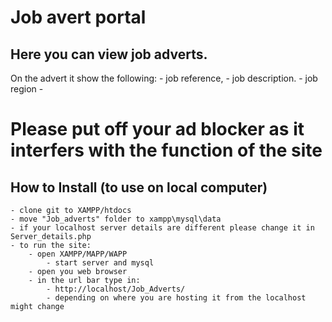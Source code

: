# Job avert portal

## Here you can view job adverts.

On the advert it show the following:
    - job reference,
    - job description.
    - job region
    - 

# Please put off your ad blocker as it interfers with the function of the site 

## How to Install (to use on local computer)
    - clone git to XAMPP/htdocs
    - move "Job_adverts" folder to xampp\mysql\data
    - if your localhost server details are different please change it in Server_details.php
    - to run the site:
        - open XAMPP/MAPP/WAPP
            - start server and mysql
        - open you web browser
        - in the url bar type in:
            - http://localhost/Job_Adverts/
            - depending on where you are hosting it from the localhost might change
